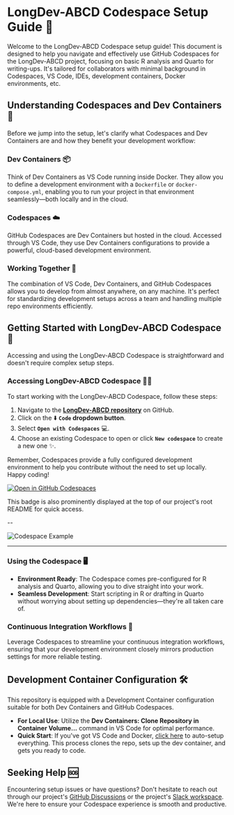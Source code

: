 # LongDev-ABCD Codespace Setup Guide 🚀

Welcome to the LongDev-ABCD Codespace setup guide! This document is designed to help you navigate and effectively use GitHub Codespaces for the LongDev-ABCD project, focusing on basic R analysis and Quarto for writing-ups. It's tailored for collaborators with minimal background in Codespaces, VS Code, IDEs, development containers, Docker environments, etc.

## Understanding Codespaces and Dev Containers 🧐

Before we jump into the setup, let's clarify what Codespaces and Dev Containers are and how they benefit your development workflow:

### Dev Containers 📦
Think of Dev Containers as VS Code running inside Docker. They allow you to define a development environment with a `Dockerfile` or `docker-compose.yml`, enabling you to run your project in that environment seamlessly—both locally and in the cloud.

### Codespaces ☁️
GitHub Codespaces are Dev Containers but hosted in the cloud. Accessed through VS Code, they use Dev Containers configurations to provide a powerful, cloud-based development environment.

### Working Together 🤝
The combination of VS Code, Dev Containers, and GitHub Codespaces allows you to develop from almost anywhere, on any machine. It's perfect for standardizing development setups across a team and handling multiple repo environments efficiently.

## Getting Started with LongDev-ABCD Codespace 🌱

Accessing and using the LongDev-ABCD Codespace is straightforward and doesn't require complex setup steps.

### Accessing LongDev-ABCD Codespace 👩‍💻

To start working with the LongDev-ABCD Codespace, follow these steps:

1. Navigate to the [**LongDev-ABCD repository**](https://github.com/OpenDevSci/LongDev-ABCD) on GitHub.
2. Click on the ⬇️ **`Code` dropdown button**.
3. Select **`Open with Codespaces`** 💻.
4. Choose an existing Codespace to open or click **`New codespace`** to create a new one ✨.

Remember, Codespaces provide a fully configured development environment to help you contribute without the need to set up locally. Happy coding!

[![Open in GitHub Codespaces](https://github.com/codespaces/badge.svg)](https://codespaces.new/OpenDevSci/LongDev-ABCD?quickstart=1)

This badge is also prominently displayed at the top of our project's root README for quick access.

--

![Codespace Example](img/Codespace-Example.gif)


---




### Using the Codespace 🖥

- **Environment Ready**: The Codespace comes pre-configured for R analysis and Quarto, allowing you to dive straight into your work.
- **Seamless Development**: Start scripting in R or drafting in Quarto without worrying about setting up dependencies—they're all taken care of.

### Continuous Integration Workflows 🔄

Leverage Codespaces to streamline your continuous integration workflows, ensuring that your development environment closely mirrors production settings for more reliable testing.

## Development Container Configuration 🛠

This repository is equipped with a Development Container configuration suitable for both Dev Containers and GitHub Codespaces.

- **For Local Use**: Utilize the **Dev Containers: Clone Repository in Container Volume...** command in VS Code for optimal performance.
- **Quick Start**: If you've got VS Code and Docker, [click here](https://vscode.dev/redirect?url=vscode://ms-vscode-remote.remote-containers/cloneInVolume?url=https://github.com/openresearchcollabs/LongDev-ABCD) to auto-setup everything. This process clones the repo, sets up the dev container, and gets you ready to code.

## Seeking Help 🆘

Encountering setup issues or have questions? Don't hesitate to reach out through our project's [GitHub Discussions](https://github.com/openresearchcollabs/LongDev-ABCD/discussions) or the project's [Slack workspace](https://join.slack.com/t/fiusunlab/shared_invite/zt-2c06cewsn-umIms6iXpnKa8NPwnsf_Xg). We're here to ensure your Codespace experience is smooth and productive.
